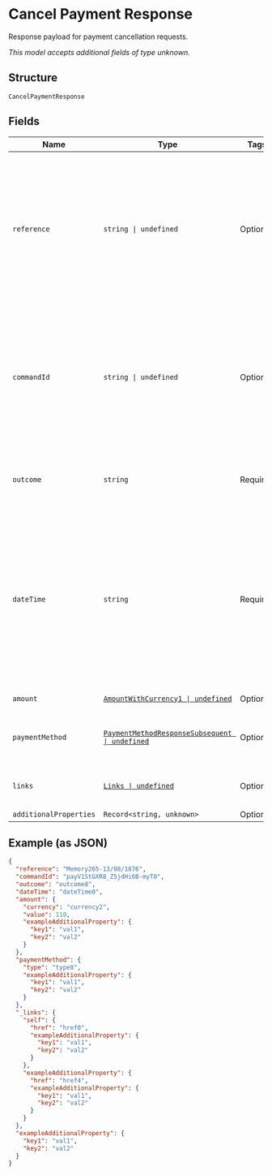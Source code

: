 
# Cancel Payment Response

Response payload for payment cancellation requests.

*This model accepts additional fields of type unknown.*

## Structure

`CancelPaymentResponse`

## Fields

| Name | Type | Tags | Description |
|  --- | --- | --- | --- |
| `reference` | `string \| undefined` | Optional | Unique reference generated by you that is used to identify a payment throughout its lifecycle.<br><br>**Constraints**: *Minimum Length*: `1`, *Maximum Length*: `64` |
| `commandId` | `string \| undefined` | Optional | Globally unique identifer defined by Worldpay.<br><br>**Constraints**: *Minimum Length*: `25`, *Maximum Length*: `25`, *Pattern*: `^[A-Za-z0-9_-]{25}$` |
| `outcome` | `string` | Required | Outcome of the request; one of the following: refused \| cancelled |
| `dateTime` | `string` | Required | Date and time, conforming to the ISO-8601 specification, that the transaction was received and processed.<br><br>**Constraints**: *Minimum Length*: `1`, *Maximum Length*: `20` |
| `amount` | [`AmountWithCurrency1 \| undefined`](../../doc/models/amount-with-currency-1.md) | Optional | the value and currency |
| `paymentMethod` | [`PaymentMethodResponseSubsequent \| undefined`](../../doc/models/payment-method-response-subsequent.md) | Optional | Response data specific to the payment method. |
| `links` | [`Links \| undefined`](../../doc/models/links.md) | Optional | HATEOAS links for response payloads. |
| `additionalProperties` | `Record<string, unknown>` | Optional | - |

## Example (as JSON)

```json
{
  "reference": "Memory265-13/08/1876",
  "commandId": "payV1StGXR8_Z5jdHi6B-myT0",
  "outcome": "outcome8",
  "dateTime": "dateTime0",
  "amount": {
    "currency": "currency2",
    "value": 110,
    "exampleAdditionalProperty": {
      "key1": "val1",
      "key2": "val2"
    }
  },
  "paymentMethod": {
    "type": "type8",
    "exampleAdditionalProperty": {
      "key1": "val1",
      "key2": "val2"
    }
  },
  "_links": {
    "self": {
      "href": "href0",
      "exampleAdditionalProperty": {
        "key1": "val1",
        "key2": "val2"
      }
    },
    "exampleAdditionalProperty": {
      "href": "href4",
      "exampleAdditionalProperty": {
        "key1": "val1",
        "key2": "val2"
      }
    }
  },
  "exampleAdditionalProperty": {
    "key1": "val1",
    "key2": "val2"
  }
}
```

